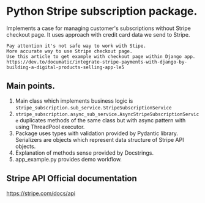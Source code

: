 # Python Stripe subscription package.

Implements a case for managing customer's subscriptions without Stripe checkout page.
It uses approach with credit card data we send to Stripe.

    Pay attention it's not safe way to work with Stipe.
    More accurate way to use Stripe checkout page.
    Use this article to get example with checkout page within Django app.
    https://dev.to/documatic/integrate-stripe-payments-with-django-by-building-a-digital-products-selling-app-le5


## Main points.

1. Main class which implements business logic is ```stripe_subscription.sub_service.StripeSubscriptionService```
2. ```stripe_subscription.async_sub_service.AsyncStripeSubscriptionService``` duplicates methods of the same class 
but with async pattern with using ThreadPool executor.
3. Package uses types with validation provided by Pydantic library. Serializers are objects 
which represent data structure of Stripe API objects.
4. Explanation of methods sense provided by Docstrings.
5. app_example.py provides demo workflow.


## Stripe API Official documentation

https://stripe.com/docs/api